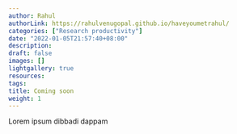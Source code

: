```yaml
---
author: Rahul
authorLink: https://rahulvenugopal.github.io/haveyoumetrahul/
categories: ["Research productivity"]
date: "2022-01-05T21:57:40+08:00"
description: 
draft: false
images: []
lightgallery: true
resources:
tags:
title: Coming soon
weight: 1
---
```


Lorem ipsum dibbadi dappam